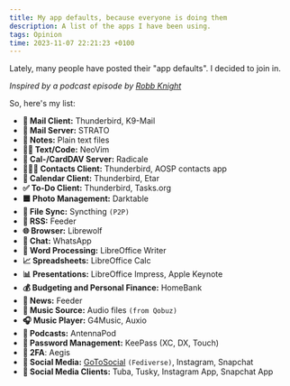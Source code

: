 ```yaml
---
title: My app defaults, because everyone is doing them
description: A list of the apps I have been using.
tags: Opinion
time: 2023-11-07 22:21:23 +0100
---
```

Lately, many people have posted their "app defaults". I decided to join in.

*Inspired by a podcast episode by <a href="https://defaults.rknight.me/">Robb Knight</a>*

So, here's my list:

- **📨 Mail Client:** Thunderbird, K9-Mail
- **📮 Mail Server:** STRATO
- **📝 Notes:** Plain text files
- **🧑‍💻 Text/Code:** NeoVim
- **📇 Cal-/CardDAV Server:** Radicale
- **🙍🏻‍♂️ Contacts Client:** Thunderbird, AOSP contacts app
- **📆 Calendar Client:** Thunderbird, Etar
- **✅ To-Do Client:** Thunderbird, Tasks.org
- **🟦 Photo Management:** Darktable
- **📁 File Sync:** Syncthing `(P2P)`
- **📖 RSS:** Feeder
- **🌐 Browser:** Librewolf
- **💬 Chat:** WhatsApp
- **📜 Word Processing:** LibreOffice Writer
- **📈 Spreadsheets:** LibreOffice Calc
- **📊 Presentations:** LibreOffice Impress, Apple Keynote
- **💰 Budgeting and Personal Finance:** HomeBank
- **📰 News:** Feeder
- **🎵 Music Source:** Audio files `(from Qobuz)`
- **🎧 Music Player:** G4Music, Auxio
- **🎤 Podcasts:** AntennaPod
- **🔐 Password Management:** KeePass (XC, DX, Touch)
- **📲 2FA**: Aegis
- **👥 Social Media:** [GoToSocial](https://cafe.konstantintutsch.com/@konstantin) `(Fediverse)`, Instagram, Snapchat
- **📢 Social Media Clients:** Tuba, Tusky, Instagram App, Snapchat App
